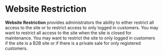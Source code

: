 # Website Restriction

**Website Restriction** provides administrators the ability to either restrict all access to the site or to restrict
access to only logged in customers. You may want to restrict all access to the site when the site is closed for
maintenance. You may want to restrict the site to only logged in customers if the site is a B2B site or if there is
a private sale for only registered customers.
